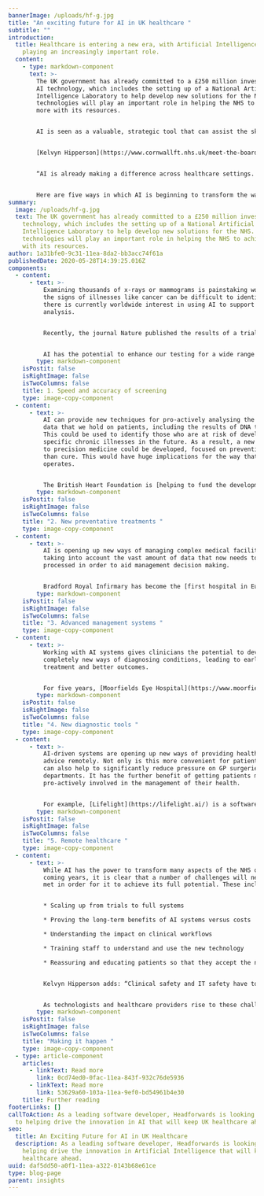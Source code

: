 ```yaml
---
bannerImage: /uploads/hf-g.jpg
title: "An exciting future for AI in UK healthcare "
subtitle: ""
introduction:
  title: Healthcare is entering a new era, with Artificial Intelligence (AI)
    playing an increasingly important role.
  content:
    - type: markdown-component
      text: >-
        The UK government has already committed to a £250 million investment in
        AI technology, which includes the setting up of a National Artificial
        Intelligence Laboratory to help develop new solutions for the NHS. AI
        technologies will play an important role in helping the NHS to achieve
        more with its resources. 


        AI is seen as a valuable, strategic tool that can assist the skilled work of clinicians, rather than replace them. Crucially, it is hoped that AI will be able to reduce the burden on medical staff and free up more time for them to spend on face to face patient care. No wonder then that an estimated 52% of NHS trusts are already deploying AI technologies. 


        [Kelvyn Hipperson](https://www.cornwallft.nhs.uk/meet-the-board), Chief Information Officer, [Cornwall Partnership NHS Foundation Trust and Royal Cornwall Hospitals NHS](https://www.cornwallft.nhs.uk/the-trust) Trust, says: “Fundamentally, the role for AI is to help clinicians deliver more effective patient care. AI has been emerging for many years – but now the rate of adoption is accelerating. It is set to be a real game changer.”


        “AI is already making a difference across healthcare settings. For example, we have recently upgraded our voice recognition system and the improved capability means we now have better resilience in our clinical documentation processes. Whether in the community, GP surgeries or hospitals, AI will soon be helping deliver improved healthcare in the UK.”


        Here are five ways in which AI is beginning to transform the way that healthcare is delivered:
summary:
  image: /uploads/hf-g.jpg
  text: The UK government has already committed to a £250 million investment in AI
    technology, which includes the setting up of a National Artificial
    Intelligence Laboratory to help develop new solutions for the NHS. AI
    technologies will play an important role in helping the NHS to achieve more
    with its resources.
author: 1a31bfe0-9c31-11ea-8da2-bb3acc74f61a
publishedDate: 2020-05-28T14:39:25.016Z
components:
  - content:
      - text: >-
          Examining thousands of x-rays or mammograms is painstaking work and
          the signs of illnesses like cancer can be difficult to identify. So
          there is currently worldwide interest in using AI to support this
          analysis. 


          Recently, the journal Nature published the results of a trial [that used an AI system to analyse 29,000 mammograms](https://www.bbc.co.uk/news/health-50857759). The software had been taught to identify the presence of tumours. The research found that the AI system was as successful in identifying cancers as using two trained doctors to carry out the work, which is how mammograms are currently reviewed. The next challenge is to see how this approach could be upscaled to a clinical setting. 


          AI has the potential to enhance our testing for a wide range of cancers and other life-threatening conditions, including cardiovascular disease.
        type: markdown-component
    isPostit: false
    isRightImage: false
    isTwoColumns: false
    title: 1. Speed and accuracy of screening
    type: image-copy-component
  - content:
      - text: >-
          AI can provide new techniques for pro-actively analysing the wealth of
          data that we hold on patients, including the results of DNA testing.
          This could be used to identify those who are at risk of developing
          specific chronic illnesses in the future. As a result, a new approach
          to precision medicine could be developed, focused on prevention rather
          than cure. This would have huge implications for the way that the NHS
          operates.  


          The British Heart Foundation is [helping to fund the development of an AI tool ](https://www.bhf.org.uk/informationsupport/heart-matters-magazine/research/artificial-intelligence)that will help doctors identify those patients that are at future risk of suffering a heart attack or stroke. A team of researchers led by the University of Cambridge will use the long-term health records of over two million people in the UK to develop a new machine learning algorithm to automatically predict peoples' risk.
        type: markdown-component
    isPostit: false
    isRightImage: false
    isTwoColumns: false
    title: "2. New preventative treatments "
    type: image-copy-component
  - content:
      - text: >-
          AI is opening up new ways of managing complex medical facilities,
          taking into account the vast amount of data that now needs to be
          processed in order to aid management decision making.  


          Bradford Royal Infirmary has become the [first hospital in Europe to launch an AI-powered command centre](https://www.bradfordhospitals.nhs.uk/2019/06/27/bradford-breaks-new-ground-with-head-of-clinical-artificial-intelligence/). Rather like an air traffic control system, it gives an instant, real-time overview across the 800-bed hospital and helps staff make quick and informed decisions on how to best manage patient care. Advanced algorithms help staff to anticipate and resolve bottlenecks in care delivery before they occur, enabling more responsive treatment and better allocation of resources.
        type: markdown-component
    isPostit: false
    isRightImage: false
    isTwoColumns: false
    title: "3. Advanced management systems "
    type: image-copy-component
  - content:
      - text: >-
          Working with AI systems gives clinicians the potential to develop
          completely new ways of diagnosing conditions, leading to earlier
          treatment and better outcomes. 


          For five years, [Moorfields Eye Hospital](https://www.moorfields.nhs.uk/content/breakthrough-ai-technology-improve-care-patients) has been working in partnership with AI specialist, DeepMind. Together, they have successfully trained an AI system to accurately identify signs of eye disease and recommend how patients should be referred for care. The system can deliver the correct referral decision for over 50 eye diseases with 94% per cent accuracy, which Moorfields say is comparable to world-leading eye experts. This means that severe eye diseases can be identified and treated before there is irreversible damage.
        type: markdown-component
    isPostit: false
    isRightImage: false
    isTwoColumns: false
    title: "4. New diagnostic tools "
    type: image-copy-component
  - content:
      - text: >-
          AI-driven systems are opening up new ways of providing healthcare and
          advice remotely. Not only is this more convenient for patients, but it
          can also help to significantly reduce pressure on GP surgeries and A&E
          departments. It has the further benefit of getting patients more
          pro-actively involved in the management of their health.  


          For example, [Lifelight](https://lifelight.ai/) is a software technology that measures blood pressure, heart rate, respiration and oxygen saturation in just 40 seconds simply by a patient looking into the camera on a standard smartphone or tablet. No wearables or contact is needed. Lifelight’s algorithms are trained using data from an 8,500 patient clinical study at Portsmouth Hospitals Trust. Not only does Lifelight allow fast, contactless ward observations and it could also offer a patient at home the ability to measure their own vital signs with their smartphone as part of a 111 call or remote consultation.
        type: markdown-component
    isPostit: false
    isRightImage: false
    isTwoColumns: false
    title: "5. Remote healthcare "
    type: image-copy-component
  - content:
      - text: >-
          While AI has the power to transform many aspects of the NHS over the
          coming years, it is clear that a number of challenges will need to be
          met in order for it to achieve its full potential. These include: 


          * Scaling up from trials to full systems 

          * Proving the long-term benefits of AI systems versus costs 

          * Understanding the impact on clinical workflows 

          * Training staff to understand and use the new technology 

          * Reassuring and educating patients so that they accept the new approach  


          Kelvyn Hipperson adds: “Clinical safety and IT safety have to work together. As a technologist, one of the big challenges is managing the introduction and trial of new technology and balancing this with the need to manage long term sustainability. We need to trial innovative new technology – but simultaneously have one eye on what the exit strategy will be if a new technology does not work out and we need to replace it. How can we manage this, whilst not risking clinical safety or compromising patient care? This is a constant challenge and one that requires agility on the part of technologists and clinicians alike.”


          As technologists and healthcare providers rise to these challenges, we will see more and more exciting applications of AI emerging over the next five years.  
        type: markdown-component
    isPostit: false
    isRightImage: false
    isTwoColumns: false
    title: "Making it happen "
    type: image-copy-component
  - type: article-component
    articles:
      - linkText: Read more
        link: 0cd74ed0-0fac-11ea-843f-932c76de5936
      - linkText: Read more
        link: 53629a60-103a-11ea-9ef0-bd54961b4e30
    title: Further reading
footerLinks: []
callToAction: As a leading software developer, Headforwards is looking forward
  to helping drive the innovation in AI that will keep UK healthcare ahead.
seo:
  title: An Exciting Future for AI in UK Healthcare
  description: As a leading software developer, Headforwards is looking forward to
    helping drive the innovation in Artificial Intelligence that will keep UK
    healthcare ahead.
uuid: daf5dd50-a0f1-11ea-a322-0143b68e61ce
type: blog-page
parent: insights
---
```

